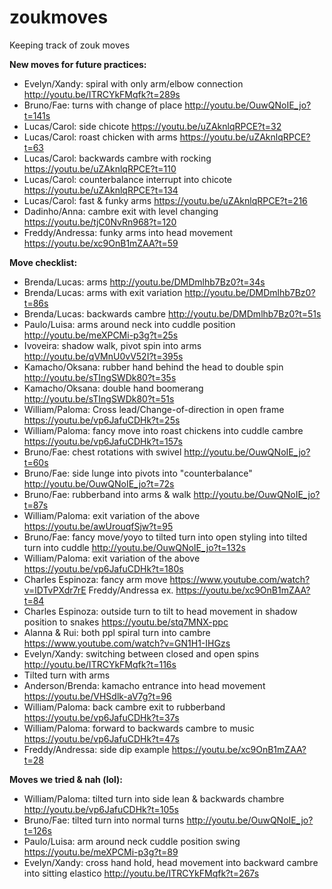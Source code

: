 # zoukmoves
Keeping track of zouk moves

**New moves for future practices:** 
- Evelyn/Xandy: spiral with only arm/elbow connection http://youtu.be/ITRCYkFMqfk?t=289s
- Bruno/Fae: turns with change of place http://youtu.be/OuwQNoIE_jo?t=141s
- Lucas/Carol: side chicote https://youtu.be/uZAknlqRPCE?t=32
- Lucas/Carol: roast chicken with arms https://youtu.be/uZAknlqRPCE?t=63
- Lucas/Carol: backwards cambre with rocking https://youtu.be/uZAknlqRPCE?t=110
- Lucas/Carol: counterbalance interrupt into chicote https://youtu.be/uZAknlqRPCE?t=134
- Lucas/Carol: fast & funky arms https://youtu.be/uZAknlqRPCE?t=216
- Dadinho/Anna: cambre exit with level changing https://youtu.be/tjC0NvRn968?t=120
- Freddy/Andressa: funky arms into head movement https://youtu.be/xc9OnB1mZAA?t=59

**Move checklist:**
- Brenda/Lucas: arms http://youtu.be/DMDmlhb7Bz0?t=34s
- Brenda/Lucas: arms with exit variation http://youtu.be/DMDmlhb7Bz0?t=86s
- Brenda/Lucas: backwards cambre http://youtu.be/DMDmlhb7Bz0?t=51s
- Paulo/Luisa: arms around neck into cuddle position http://youtu.be/meXPCMi-p3g?t=25s
- Ivoveira: shadow walk, pivot spin into arms http://youtu.be/qVMnU0vV52I?t=395s
- Kamacho/Oksana: rubber hand behind the head to double spin http://youtu.be/sTIngSWDk80?t=35s
- Kamacho/Oksana: double hand boomerang http://youtu.be/sTIngSWDk80?t=51s
- William/Paloma: Cross lead/Change-of-direction in open frame https://youtu.be/vp6JafuCDHk?t=25s
- William/Paloma: fancy move into roast chickens into cuddle cambre https://youtu.be/vp6JafuCDHk?t=157s
- Bruno/Fae: chest rotations with swivel http://youtu.be/OuwQNoIE_jo?t=60s
- Bruno/Fae: side lunge into pivots into "counterbalance" http://youtu.be/OuwQNoIE_jo?t=72s
- Bruno/Fae: rubberband into arms & walk http://youtu.be/OuwQNoIE_jo?t=87s
- William/Paloma: exit variation of the above https://youtu.be/awUrouqfSjw?t=95
- Bruno/Fae: fancy move/yoyo to tilted turn into open styling into tilted turn into cuddle http://youtu.be/OuwQNoIE_jo?t=132s
- William/Paloma: exit variation of the above https://youtu.be/vp6JafuCDHk?t=180s
- Charles Espinoza: fancy arm move https://www.youtube.com/watch?v=lDTvPXdr7rE Freddy/Andressa ex. https://youtu.be/xc9OnB1mZAA?t=84
- Charles Espinoza: outside turn to tilt to head movement in shadow position to snakes https://youtu.be/stq7MNX-ppc
- Alanna & Rui: both ppl spiral turn into cambre https://www.youtube.com/watch?v=GN1H1-IHGzs
- Evelyn/Xandy: switching between closed and open spins http://youtu.be/ITRCYkFMqfk?t=116s
- Tilted turn with arms
- Anderson/Brenda: kamacho entrance into head movement https://youtu.be/VHSdlk-aV7g?t=96
- William/Paloma: back cambre exit to rubberband https://youtu.be/vp6JafuCDHk?t=37s
- William/Paloma: forward to backwards cambre to music https://youtu.be/vp6JafuCDHk?t=47s
- Freddy/Andressa: side dip example https://youtu.be/xc9OnB1mZAA?t=28

**Moves we tried & nah (lol):**
- William/Paloma: tilted turn into side lean & backwards chambre http://youtu.be/vp6JafuCDHk?t=105s
- Bruno/Fae: tilted turn into normal turns http://youtu.be/OuwQNoIE_jo?t=126s
- Paulo/Luisa: arm around neck cuddle position swing https://youtu.be/meXPCMi-p3g?t=89
- Evelyn/Xandy: cross hand hold, head movement into backward cambre into sitting elastico http://youtu.be/ITRCYkFMqfk?t=267s
